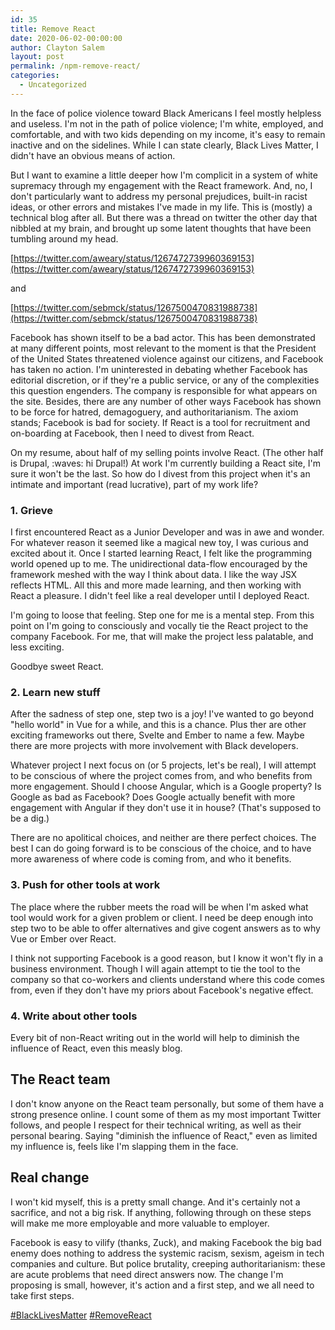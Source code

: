 ```yaml
---
id: 35
title: Remove React
date: 2020-06-02-00:00:00
author: Clayton Salem
layout: post
permalink: /npm-remove-react/
categories:
  - Uncategorized
---
```


In the face of police violence toward Black Americans I feel mostly helpless and useless. I'm not in the path of police violence; I'm white, employed, and comfortable, and with two kids depending on my income, it's easy to remain inactive and on the sidelines. While I can state clearly, Black Lives Matter, I didn't have an obvious means of action.

But I want to examine a little deeper how I'm complicit in a system of white supremacy through my engagement with the React framework. And, no, I don't particularly want to address my personal prejudices, built-in racist ideas, or other errors and mistakes I've made in my life. This is (mostly) a technical blog after all. But there was a thread on twitter the other day that nibbled at my brain, and brought up some latent thoughts that have been tumbling around my head.
 
 [https://twitter.com/aweary/status/1267472739960369153](https://twitter.com/aweary/status/1267472739960369153)

 and 

 [https://twitter.com/sebmck/status/1267500470831988738](https://twitter.com/sebmck/status/1267500470831988738)

Facebook has shown itself to be a bad actor. This has been demonstrated at many different points, most relevant to the moment is that the President of the United States threatened violence against our citizens, and Facebook has taken no action. I'm uninterested in debating whether Facebook has editorial discretion, or if they're a public service, or any of the complexities this question engenders. The company is responsible for what appears on the site. Besides, there are any number of other ways Facebook has shown to be force for hatred, demagoguery, and authoritarianism. The axiom stands; Facebook is bad for society. If React is a tool for recruitment and on-boarding at Facebook, then I need to divest from React.

On my resume, about half of my selling points involve React. (The other half is Drupal, :waves: hi Drupal!) At work I'm currently building a React site, I'm sure it won't be the last. So how do I divest from this project when it's an intimate and important (read lucrative), part of my work life?

### 1. Grieve
I first encountered React as a Junior Developer and was in awe and wonder. For whatever reason it seemed like a magical new toy,  I was curious and excited about it. Once I started learning React, I felt like the programming world opened up to me. The unidirectional data-flow encouraged by the framework meshed with the way I think about data. I like the way JSX reflects HTML. All this and more made learning, and then working with React a pleasure. I didn't feel like a real developer until I deployed React. 

I'm going to loose that feeling. Step one for me is a mental step. From this point on I'm going to consciously and vocally tie the React project to the company Facebook. For me, that will make the project less palatable, and less exciting.

Goodbye sweet React.

### 2. Learn new stuff
After the sadness of step one, step two is a joy! I've wanted to go beyond "hello world" in Vue for a while, and this is a chance. Plus ther are other exciting frameworks out there, Svelte and Ember to name a few. Maybe there are more projects with more involvement with Black developers. 

Whatever project I next focus on (or 5 projects, let's be real), I will attempt to be conscious of where the project comes from, and who benefits from more engagement. Should I choose Angular, which is a Google property? Is Google as bad as Facebook? Does Google actually benefit with more engagement with Angular if they don't use it in house? (That's supposed to be a dig.) 

There are no apolitical choices, and neither are there perfect choices. The best I can do going forward is to be conscious of the choice, and to have more awareness of where code is coming from, and who it benefits.


### 3. Push for other tools at work
The place where the rubber meets the road will be when I'm asked what tool would work for a given problem or client. I need be deep enough into step two to be able to offer alternatives and give cogent answers as to why Vue or Ember over React.

I think not supporting Facebook is a good reason, but I know it won't fly in a business environment. Though I will again attempt to tie the tool to the company so that co-workers and clients understand where this code comes from, even if they don't have my priors about Facebook's negative effect.

### 4. Write about other tools
Every bit of non-React writing out in the world will help to diminish the influence of React, even this measly blog.

## The React team
I don't know anyone on the React team personally, but some of them have a strong presence online. I count some of them as my most important Twitter follows, and people I respect for their technical writing, as well as their personal bearing. Saying "diminish the influence of React," even as limited my influence is, feels like I'm slapping them in the face.

## Real change
I won't kid myself, this is a pretty small change. And it's certainly not a sacrifice, and not a big risk. If anything, following through on these steps will make me more employable and more valuable to employer. 

Facebook is easy to vilify (thanks, Zuck), and making Facebook the big bad enemy does nothing to address the systemic racism, sexism, ageism in tech companies and culture. But police brutality, creeping authoritarianism: these are acute problems that need direct answers now. The change I'm proposing is small, however, it's action and a first step, and we all need to take first steps.

[#BlackLivesMatter](https://twitter.com/search?q=%23BlackLivesMatter)
[#RemoveReact](https://twitter.com/search?q=%23RemoveReact)